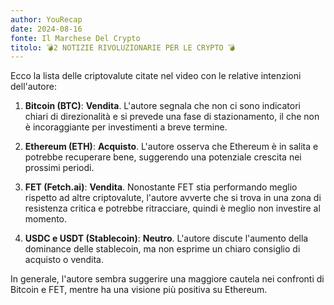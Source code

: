 ```yaml
---
author: YouRecap
date: 2024-08-16
fonte: Il Marchese Del Crypto
titolo: 💣2 NOTIZIE RIVOLUZIONARIE PER LE CRYPTO 💣
---
```


Ecco la lista delle criptovalute citate nel video con le relative intenzioni dell'autore:

1. **Bitcoin (BTC)**: **Vendita**. L'autore segnala che non ci sono indicatori chiari di direzionalità e si prevede una fase di stazionamento, il che non è incoraggiante per investimenti a breve termine.

2. **Ethereum (ETH)**: **Acquisto**. L'autore osserva che Ethereum è in salita e potrebbe recuperare bene, suggerendo una potenziale crescita nei prossimi periodi.

3. **FET (Fetch.ai)**: **Vendita**. Nonostante FET stia performando meglio rispetto ad altre criptovalute, l'autore avverte che si trova in una zona di resistenza critica e potrebbe ritracciare, quindi è meglio non investire al momento.

4. **USDC e USDT (Stablecoin)**: **Neutro**. L'autore discute l'aumento della dominance delle stablecoin, ma non esprime un chiaro consiglio di acquisto o vendita.

In generale, l'autore sembra suggerire una maggiore cautela nei confronti di Bitcoin e FET, mentre ha una visione più positiva su Ethereum.
